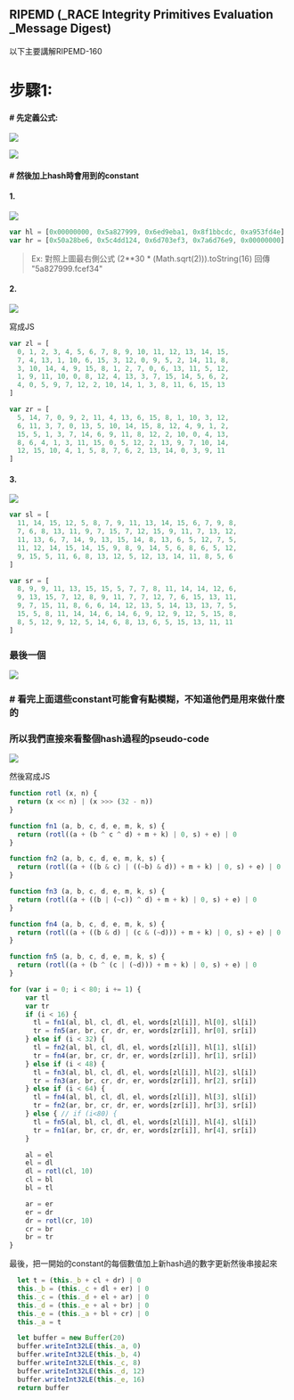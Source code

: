 ## RIPEMD \(\_RACE Integrity Primitives Evaluation \_Message Digest\)

以下主要講解RIPEMD-160

# 步驟1:

#### \# 先定義公式:

![](/assets/45.png)

![](/assets/5.png)

#### \# 然後加上hash時會用到的constant

#### 1.

![](/assets/258.png)

```js
var hl = [0x00000000, 0x5a827999, 0x6ed9eba1, 0x8f1bbcdc, 0xa953fd4e]
var hr = [0x50a28be6, 0x5c4dd124, 0x6d703ef3, 0x7a6d76e9, 0x00000000]
```

> Ex:  對照上圖最右側公式     \(2\*\*30 \* \(Math.sqrt\(2\)\)\).toString\(16\)       回傳    "5a827999.fcef34"

#### 2.

![](/assets/9784.png)

寫成JS

```js
var zl = [
  0, 1, 2, 3, 4, 5, 6, 7, 8, 9, 10, 11, 12, 13, 14, 15,
  7, 4, 13, 1, 10, 6, 15, 3, 12, 0, 9, 5, 2, 14, 11, 8,
  3, 10, 14, 4, 9, 15, 8, 1, 2, 7, 0, 6, 13, 11, 5, 12,
  1, 9, 11, 10, 0, 8, 12, 4, 13, 3, 7, 15, 14, 5, 6, 2,
  4, 0, 5, 9, 7, 12, 2, 10, 14, 1, 3, 8, 11, 6, 15, 13
]

var zr = [
  5, 14, 7, 0, 9, 2, 11, 4, 13, 6, 15, 8, 1, 10, 3, 12,
  6, 11, 3, 7, 0, 13, 5, 10, 14, 15, 8, 12, 4, 9, 1, 2,
  15, 5, 1, 3, 7, 14, 6, 9, 11, 8, 12, 2, 10, 0, 4, 13,
  8, 6, 4, 1, 3, 11, 15, 0, 5, 12, 2, 13, 9, 7, 10, 14,
  12, 15, 10, 4, 1, 5, 8, 7, 6, 2, 13, 14, 0, 3, 9, 11
]
```

#### 3.

![](/assets/9444.png)

```js
var sl = [
  11, 14, 15, 12, 5, 8, 7, 9, 11, 13, 14, 15, 6, 7, 9, 8,
  7, 6, 8, 13, 11, 9, 7, 15, 7, 12, 15, 9, 11, 7, 13, 12,
  11, 13, 6, 7, 14, 9, 13, 15, 14, 8, 13, 6, 5, 12, 7, 5,
  11, 12, 14, 15, 14, 15, 9, 8, 9, 14, 5, 6, 8, 6, 5, 12,
  9, 15, 5, 11, 6, 8, 13, 12, 5, 12, 13, 14, 11, 8, 5, 6
]

var sr = [
  8, 9, 9, 11, 13, 15, 15, 5, 7, 7, 8, 11, 14, 14, 12, 6,
  9, 13, 15, 7, 12, 8, 9, 11, 7, 7, 12, 7, 6, 15, 13, 11,
  9, 7, 15, 11, 8, 6, 6, 14, 12, 13, 5, 14, 13, 13, 7, 5,
  15, 5, 8, 11, 14, 14, 6, 14, 6, 9, 12, 9, 12, 5, 15, 8,
  8, 5, 12, 9, 12, 5, 14, 6, 8, 13, 6, 5, 15, 13, 11, 11
]
```

### 最後一個

![](/assets/asdf.png)

### 

### \# 看完上面這些constant可能會有點模糊，不知道他們是用來做什麼的

### 所以我們直接來看整個hash過程的pseudo-code

![](/assets/548.png)

然後寫成JS

```js
function rotl (x, n) {
  return (x << n) | (x >>> (32 - n))
}

function fn1 (a, b, c, d, e, m, k, s) {
  return (rotl((a + (b ^ c ^ d) + m + k) | 0, s) + e) | 0
}

function fn2 (a, b, c, d, e, m, k, s) {
  return (rotl((a + ((b & c) | ((~b) & d)) + m + k) | 0, s) + e) | 0
}

function fn3 (a, b, c, d, e, m, k, s) {
  return (rotl((a + ((b | (~c)) ^ d) + m + k) | 0, s) + e) | 0
}

function fn4 (a, b, c, d, e, m, k, s) {
  return (rotl((a + ((b & d) | (c & (~d))) + m + k) | 0, s) + e) | 0
}

function fn5 (a, b, c, d, e, m, k, s) {
  return (rotl((a + (b ^ (c | (~d))) + m + k) | 0, s) + e) | 0
}

for (var i = 0; i < 80; i += 1) {
    var tl
    var tr
    if (i < 16) {
      tl = fn1(al, bl, cl, dl, el, words[zl[i]], hl[0], sl[i])
      tr = fn5(ar, br, cr, dr, er, words[zr[i]], hr[0], sr[i])
    } else if (i < 32) {
      tl = fn2(al, bl, cl, dl, el, words[zl[i]], hl[1], sl[i])
      tr = fn4(ar, br, cr, dr, er, words[zr[i]], hr[1], sr[i])
    } else if (i < 48) {
      tl = fn3(al, bl, cl, dl, el, words[zl[i]], hl[2], sl[i])
      tr = fn3(ar, br, cr, dr, er, words[zr[i]], hr[2], sr[i])
    } else if (i < 64) {
      tl = fn4(al, bl, cl, dl, el, words[zl[i]], hl[3], sl[i])
      tr = fn2(ar, br, cr, dr, er, words[zr[i]], hr[3], sr[i])
    } else { // if (i<80) {
      tl = fn5(al, bl, cl, dl, el, words[zl[i]], hl[4], sl[i])
      tr = fn1(ar, br, cr, dr, er, words[zr[i]], hr[4], sr[i])
    }

    al = el
    el = dl
    dl = rotl(cl, 10)
    cl = bl
    bl = tl

    ar = er
    er = dr
    dr = rotl(cr, 10)
    cr = br
    br = tr
}
```

最後，把一開始的constant的每個數值加上新hash過的數字更新然後串接起來

```js
  let t = (this._b + cl + dr) | 0
  this._b = (this._c + dl + er) | 0
  this._c = (this._d + el + ar) | 0
  this._d = (this._e + al + br) | 0
  this._e = (this._a + bl + cr) | 0
  this._a = t

  let buffer = new Buffer(20)
  buffer.writeInt32LE(this._a, 0)
  buffer.writeInt32LE(this._b, 4)
  buffer.writeInt32LE(this._c, 8)
  buffer.writeInt32LE(this._d, 12)
  buffer.writeInt32LE(this._e, 16)
  return buffer
```



